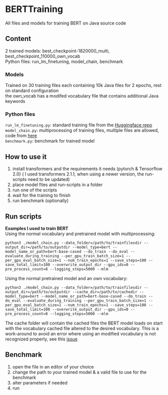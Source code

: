 # BERTTraining
All files and models for training BERT on Java source code

## Content
2 trained models: best_checkpoint-1820000_multi, best_checkpoint_110000_own_vocab  
Python files: run_lm_finetuning, model_chain, benchmark

### Models
Trained on 30 training files each containing 10k Java files for 2 epochs, rest on standard configuration  
the own_vocab has a modifed vocabulary file that contains additional Java keywords

### Python files
`run_lm_finetuning.py`: standard training file from the [Huggingface repo](https://github.com/huggingface/transformers)  
`model_chain.py`: multiprocessing of training files, multiple files are allowed, code from [here](https://github.com/EndruK/transformers)  
`benchmark.py`: benchmark for trained model

## How to use it
1. install transformers and the requirements it needs (pytorch & Tensorflow 2.0) ( I used transformers 2.1.1, when using a newer version, the run-scripts need to be updated)
2. place model files and run-scripts in a folder
3. run one of the scripts
4. wait for the training to finish
5. run benchmark (optionally)

## Run scripts
**Examples I used to train BERT**  
Using the normal vocabulary and pretrained model with multiprocessing:  
```
python3 ./model_chain.py --data_folder=/path/to/trainfilesdir --output_dir=/path/to/outputdir --model_type=bert --model_name_or_path=bert-base-cased --do_train --do_eval --evaluate_during_training --per_gpu_train_batch_size=1 --per_gpu_eval_batch_size=1 --num_train_epochs=1 --save_steps=100 --save_total_limit=100 --overwrite_output_dir --gpu_ids=0 --pre_process_count=8 --logging_steps=5000 --mlm

```
Using the normal pretrained model and an own vocabulary:  
```
python3 ./model_chain.py --data_folder=/path/to/trainfilesdir --output_dir=/path/to/outputdir --cache_dir=/path/to/cachedir --model_type=bert --model_name_or_path=bert-base-cased --do_train --do_eval --evaluate_during_training --per_gpu_train_batch_size=1 --per_gpu_eval_batch_size=1 --num_train_epochs=1 --save_steps=100 --save_total_limit=100 --overwrite_output_dir --gpu_ids=0 --pre_process_count=8 --logging_steps=5000 --mlm

```
The cache folder will contain the cached files the BERT model loads on start with the vocabulary cached file altered to the desired vocabulary. This is a work-around to avoid an error where using an modified vocabulary is not recognized properly, see this [issue](https://github.com/huggingface/transformers/issues/1871)

## Benchmark
1. open the file in an editor of your choice
2. change the path to your trained model & a valid file to use for the benchmark
3. alter parameters if needed
4. run 
